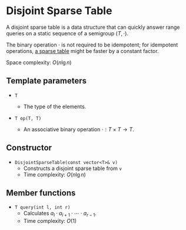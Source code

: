 # Disjoint Sparse Table

A disjoint sparse table is a data structure that can quickly answer range queries on a static sequence of a semigroup $(T, \cdot)$.

The binary operation $\cdot$ is not required to be idempotent; for idempotent operations, [a sparse table](sparse_table.md) might be faster by a constant factor.

Space complexity: $O(n \lg n)$

## Template parameters

- `T`
    - The type of the elements.

- `T op(T, T)`
    - An associative binary operation $\cdot: T \times T \rightarrow T$.

## Constructor

- `DisjointSparseTable(const vector<T>& v)`
    - Constructs a disjoint sparse table from `v`
    - Time complexity: $O(n \lg n)$

## Member functions

- `T query(int l, int r)`
    - Calculates $a_l \cdot a_{l+1} \cdot \cdots \cdot a_{r-1}$.
    - Time complexity: $O(1)$